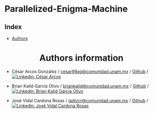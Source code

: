 # Parallelized-Enigma-Machine

## **Index**
<ul>
  <li><a href="#authors">Authors</a></li>
  
</ul>

<center><h1><strong><a name = "authors">Authors information</a></strong></h1></center>

* César Arcos González / cesar99ag@comunidad.unam.mx / [Github](https://github.com/racec9999) / [![Linkedin: César Arcos](https://img.shields.io/badge/-César_Arcos-blue?style=flat-square&logo=Linkedin&logoColor=white&link=https://www.linkedin.com/in/Cesar-p-singh/)](https://www.linkedin.com/in/cesar-arcos/)

 
* Brian Kalid García Olivo / briankalid@comunidad.unam.mx / [Github](https://github.com/briankalid/) / [![Linkedin: Brian Kalid García Olivo](https://img.shields.io/badge/-Brian_Kalid_García_Olivo-blue?style=flat-square&logo=Linkedin&logoColor=white&link=https://www.linkedin.com/in/Kalid-p-singh/)](https://www.linkedin.com/in/briankalid/)

* José Vidal Cardona Rosas / ladivcr@comunidad.unam.mx / [Github](https://github.com/Ladivcr/) /  [![Linkedin: José Vidal Cardona Rosas](https://img.shields.io/badge/-José_Vidal_Cardona_Rosas-blue?style=flat-square&logo=Linkedin&logoColor=white&link=https://www.linkedin.com/in/Vidal-p-singh/)](https://www.linkedin.com/in/jos%C3%A9-vidal-cardona-rosas-006010179/)

